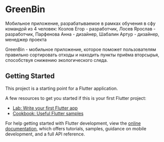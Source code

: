 # GreenBin
 Мобильное приложение, разрабатываемое в рамках обучения в сфу командой из 4 человек:
Козлов Егор - разработчик,
Лосев Ярослав - разработчик,
Парфенова Анна - дизайнер,
Шабалин Артур - дизайнер, менеджер проекта

GreenBin - мобильное приложение, которое поможет
пользователям правильно сортировать отходы и находить пункты приёма
вторсырья, способствуя снижению экологического следа. 

## Getting Started

This project is a starting point for a Flutter application.

A few resources to get you started if this is your first Flutter project:

- [Lab: Write your first Flutter app](https://docs.flutter.dev/get-started/codelab)
- [Cookbook: Useful Flutter samples](https://docs.flutter.dev/cookbook)

For help getting started with Flutter development, view the
[online documentation](https://docs.flutter.dev/), which offers tutorials,
samples, guidance on mobile development, and a full API reference.
